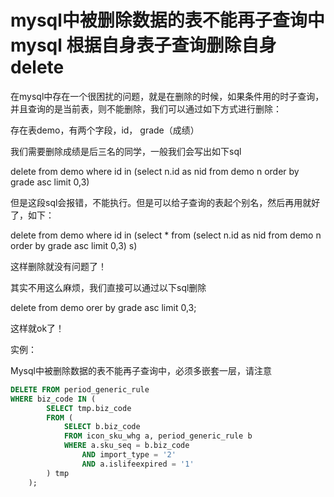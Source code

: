 # mysql中被删除数据的表不能再子查询中   mysql 根据自身表子查询删除自身delete

在mysql中存在一个很困扰的问题，就是在删除的时候，如果条件用的时子查询，并且查询的是当前表，则不能删除，我们可以通过如下方式进行删除：

存在表demo，有两个字段，id， grade（成绩）

我们需要删除成绩是后三名的同学，一般我们会写出如下sql

delete from demo where id in (select n.id as nid from demo n order by grade asc limit 0,3)

但是这段sql会报错，不能执行。但是可以给子查询的表起个别名，然后再用就好了，如下：

delete from demo where id in (select * from (select n.id as nid from demo n order by grade asc limit 0,3) s)

这样删除就没有问题了！

其实不用这么麻烦，我们直接可以通过以下sql删除

delete from demo orer by grade asc limit 0,3;

这样就ok了！

实例：

Mysql中被删除数据的表不能再子查询中，必须多嵌套一层，请注意

```sql
DELETE FROM period_generic_rule
WHERE biz_code IN (
		SELECT tmp.biz_code
		FROM (
			SELECT b.biz_code
			FROM icon_sku_whg a, period_generic_rule b
			WHERE a.sku_seq = b.biz_code
				AND import_type = '2'
				AND a.islifeexpired = '1'
		) tmp
	);
```

